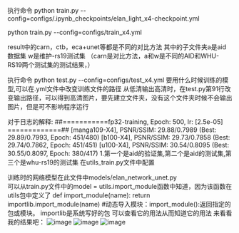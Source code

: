 执行命令  python train.py --config=configs/.ipynb_checkpoints/elan_light_x4-checkpoint.yml

python train.py --config=configs/train_x4.yml

result中的carn，ctb，eca+unet等都是不同的对比方法  其中的子文件夹a是aid数据集 w是维护-rs19测试集
（carn是对比方法，a和w是不同的AID和WHU-RS19两个测试集的测试结果，）

执行命令   python test.py --config=configs/test_x4.yml   要用什么时候训练的模型,可以在.yml文件中改变训练文件的路径
从低清输出高清时，在test.py第91行改变输出路径，可以得到高清图片，要先建立文件夹，没有这个文件夹时候不会输出图片，但是可不影响程序运行
   


对于日志的解释:
##===========fp32-training, Epoch: 500, lr: [2.5e-05] =============##
[manga109-X4], PSNR/SSIM: 29.88/0.7989 (Best: 29.89/0.7993, Epoch: 451/480)
[b100-X4], PSNR/SSIM: 29.73/0.7858 (Best: 29.74/0.7862, Epoch: 451/451)
[u100-X4], PSNR/SSIM: 30.54/0.8095 (Best: 30.55/0.8097, Epoch: 380/417)
1.第一个是aid的验证集,第二个是aid的测试集,第三个是whu-rs19的测试集    在utils_train.py文件中配置



训练时的网络模型在此文件中models/elan_network_unet.py   
可以从train.py文件中的model = utils.import_module函数中知道，因为该函数在utils包中定义了
def import_module(name):
    return importlib.import_module(name)  #动态导入模块：import_module():返回指定的包或模块。
importlib是系统写好的包  可以查看它的用法从而知道它的用法
来看看我的结果吧：
![image](https://github.com/user-attachments/assets/024f8ecf-4348-4d4b-ab75-db08cc7fb80f)
![image](https://github.com/user-attachments/assets/264f85ba-2908-461b-88ad-cd8b5e357594)
![image](https://github.com/user-attachments/assets/9fe75e45-8d49-4165-a45e-464da80c1f03)


